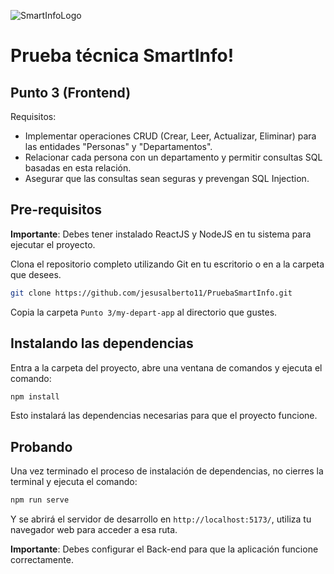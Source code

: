 ![SmartInfoLogo](https://encrypted-tbn0.gstatic.com/images?q=tbn:ANd9GcSfKYXmvIKdmGQ94aRom2nKEMoBdHWLcRLKMA&s)
# Prueba técnica SmartInfo!

## Punto 3 (Frontend)

Requisitos:

 - Implementar operaciones CRUD (Crear, Leer, Actualizar, Eliminar) para las entidades "Personas" y "Departamentos".
 - Relacionar cada persona con un departamento y permitir consultas SQL basadas en esta relación.
 - Asegurar que las consultas sean seguras y prevengan SQL Injection.

## Pre-requisitos

**Importante**: Debes tener instalado ReactJS y NodeJS en tu sistema para ejecutar el proyecto.

Clona el repositorio completo utilizando Git en tu escritorio o en a la carpeta que desees.

```bash
git clone https://github.com/jesusalberto11/PruebaSmartInfo.git
```
Copia la carpeta `Punto 3/my-depart-app` al directorio que gustes.

## Instalando las dependencias

Entra a la carpeta del proyecto, abre una ventana de comandos y ejecuta el comando: 

```bash
npm install
```

Esto instalará las dependencias necesarias para que el proyecto funcione.

## Probando

Una vez terminado el proceso de instalación de dependencias, no cierres la terminal y ejecuta el comando:

```bash
npm run serve
```

Y se abrirá el servidor de desarrollo en `http://localhost:5173/`, utiliza tu navegador web para acceder a esa ruta.

**Importante**: Debes configurar el Back-end para que la aplicación funcione correctamente.